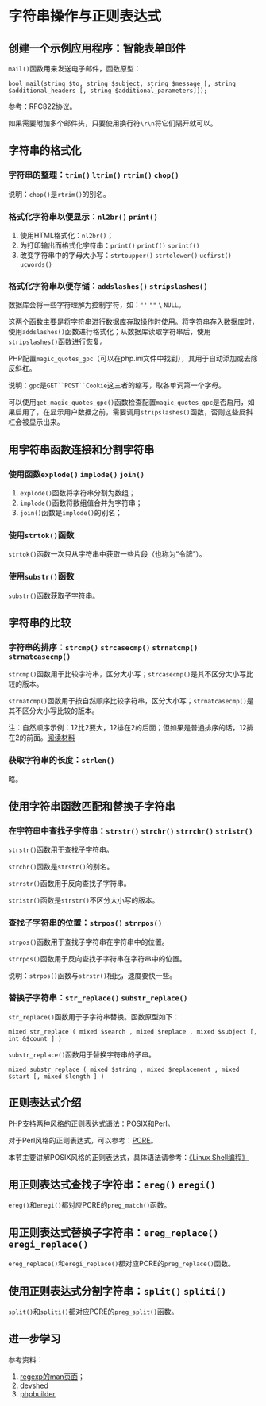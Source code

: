 # 字符串操作与正则表达式

## 创建一个示例应用程序：智能表单邮件

`mail()`函数用来发送电子邮件，函数原型：
```clike
bool mail(string $to, string $subject, string $message [, string $additional_headers [, string $additional_parameters]]);
```

参考：RFC822协议。

如果需要附加多个邮件头，只要使用换行符`\r\n`将它们隔开就可以。


## 字符串的格式化

### 字符串的整理：`trim()` `ltrim()` `rtrim()` `chop()`

说明：`chop()`是`rtrim()`的别名。


### 格式化字符串以便显示：`nl2br()` `print()`

1. 使用HTML格式化：`nl2br()`；
2. 为打印输出而格式化字符串：`print()` `printf()` `sprintf()`
3. 改变字符串中的字母大小写：`strtoupper()` `strtolower()` `ucfirst()` `ucwords()`


### 格式化字符串以便存储：`addslashes()` `stripslashes()`

数据库会将一些字符理解为控制字符，如：`''` `""` `\` `NULL`。

这两个函数主要是将字符串进行数据库存取操作时使用。将字符串存入数据库时，使用`addslashes()`函数进行格式化；从数据库读取字符串后，使用`stripslashes()`函数进行恢复。

PHP配置`magic_quotes_gpc`（可以在php.ini文件中找到），其用于自动添加或去除反斜杠。

说明：`gpc`是`GET``POST``Cookie`这三者的缩写，取各单词第一个字母。

可以使用`get_magic_quotes_gpc()`函数检查配置`magic_quotes_gpc`是否启用，如果启用了，在显示用户数据之前，需要调用`stripslashes()`函数，否则这些反斜杠会被显示出来。


## 用字符串函数连接和分割字符串

### 使用函数`explode()` `implode()` `join()`

1. `explode()`函数将字符串分割为数组；
2. `implode()`函数将数组值合并为字符串；
3. `join()`函数是`implode()`的别名；


### 使用`strtok()`函数

`strtok()`函数一次只从字符串中获取一些片段（也称为“令牌”）。


### 使用`substr()`函数

`substr()`函数获取子字符串。


## 字符串的比较

### 字符串的排序：`strcmp()` `strcasecmp()` `strnatcmp()` `strnatcasecmp()`

`strcmp()`函数用于比较字符串，区分大小写；`strcasecmp()`是其不区分大小写比较的版本。

`strnatcmp()`函数用于按自然顺序比较字符串，区分大小写；`strnatcasecmp()`是其不区分大小写比较的版本。

注：自然顺序示例：12比2要大，12排在2的后面；但如果是普通排序的话，12排在2的前面。[阅读材料](http://www.naturalordersort.org/)


### 获取字符串的长度：`strlen()`

略。


## 使用字符串函数匹配和替换子字符串

### 在字符串中查找子字符串：`strstr()` `strchr()` `strrchr()` `stristr()`

`strstr()`函数用于查找子字符串。

`strchr()`函数是`strstr()`的别名。

`strrstr()`函数用于反向查找子字符串。

`stristr()`函数是`strstr()`不区分大小写的版本。


### 查找子字符串的位置：`strpos()` `strrpos()`

`strpos()`函数用于查找子字符串在字符串中的位置。

`strrpos()`函数用于反向查找子字符串在字符串中的位置。

说明：`strpos()`函数与`strstr()`相比，速度要快一些。


### 替换子字符串：`str_replace()` `substr_replace()`

`str_replace()`函数用于子字符串替换。函数原型如下：
```clike
mixed str_replace ( mixed $search , mixed $replace , mixed $subject [, int &$count ] )
```

`substr_replace()`函数用于替换字符串的子串。
```clike
mixed substr_replace ( mixed $string , mixed $replacement , mixed $start [, mixed $length ] )
```


## 正则表达式介绍

PHP支持两种风格的正则表达式语法：POSIX和Perl。

对于Perl风格的正则表达式，可以参考：[PCRE](http://www.php.net/pcre)。

本节主要讲解POSIX风格的正则表达式，具体语法请参考：[《Linux Shell编程》](http://123.56.21.232:8102/#docs/regex_extended)


## 用正则表达式查找子字符串：`ereg()` `eregi()`

`ereg()`和`eregi()`都对应PCRE的`preg_match()`函数。


## 用正则表达式替换子字符串：`ereg_replace()` `eregi_replace()`

`ereg_replace()`和`eregi_replace()`都对应PCRE的`preg_replace()`函数。


## 使用正则表达式分割字符串：`split()` `spliti()`

`split()`和`spliti()`都对应PCRE的`preg_split()`函数。

## 进一步学习

参考资料：
1. [regexp的man页面](http://man.cx/regex)；
2. [devshed](http://www.devshed.com/)
3. [phpbuilder](http://www.phpbuilder.com/)

